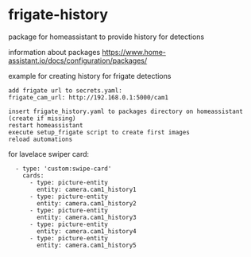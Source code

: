 # frigate-history
package for homeassistant to provide history for detections

information about packages https://www.home-assistant.io/docs/configuration/packages/

example for creating history for frigate detections

```
add frigate url to secrets.yaml:
frigate_cam_url: http://192.168.0.1:5000/cam1

insert frigate_history.yaml to packages directory on homeassistant (create if missing)
restart homeassistant 
execute setup_frigate script to create first images
reload automations
```

for lavelace swiper card:

      - type: 'custom:swipe-card'
        cards:
          - type: picture-entity
            entity: camera.cam1_history1
          - type: picture-entity
            entity: camera.cam1_history2
          - type: picture-entity
            entity: camera.cam1_history3
          - type: picture-entity
            entity: camera.cam1_history4
          - type: picture-entity
            entity: camera.cam1_history5            
